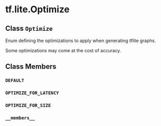 <div itemscope itemtype="http://developers.google.com/ReferenceObject">
<meta itemprop="name" content="tf.lite.Optimize" />
<meta itemprop="path" content="Stable" />
<meta itemprop="property" content="DEFAULT"/>
<meta itemprop="property" content="OPTIMIZE_FOR_LATENCY"/>
<meta itemprop="property" content="OPTIMIZE_FOR_SIZE"/>
<meta itemprop="property" content="__members__"/>
</div>

# tf.lite.Optimize

## Class `Optimize`



Enum defining the optimizations to apply when generating tflite graphs.

Some optimizations may come at the cost of accuracy.

## Class Members

<h3 id="DEFAULT"><code>DEFAULT</code></h3>

<h3 id="OPTIMIZE_FOR_LATENCY"><code>OPTIMIZE_FOR_LATENCY</code></h3>

<h3 id="OPTIMIZE_FOR_SIZE"><code>OPTIMIZE_FOR_SIZE</code></h3>

<h3 id="__members__"><code>__members__</code></h3>

